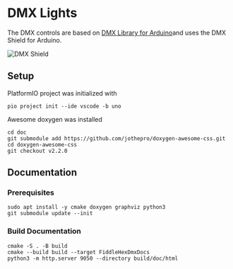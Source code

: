 # DMX Lights

The DMX controls are based on [DMX Library for Arduino](https://sourceforge.net/projects/dmxlibraryforar/)and uses the DMX Shield for Arduino.

![DMX Shield](assets/ctc-dra-10-1.jpg)

## Setup

PlatformIO project was initialized with

    pio project init --ide vscode -b uno

Awesome doxygen was installed

    cd doc
    git submodule add https://github.com/jothepro/doxygen-awesome-css.git
    cd doxygen-awesome-css
    git checkout v2.2.0

## Documentation

### Prerequisites

    sudo apt install -y cmake doxygen graphviz python3
    git submodule update --init

### Build Documentation

    cmake -S . -B build
    cmake --build build --target FiddleHexDmxDocs
    python3 -m http.server 9050 --directory build/doc/html
